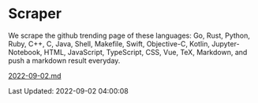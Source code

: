 # Scraper

We scrape the github trending page of these languages: Go, Rust, Python, Ruby, C++, C, Java, Shell, Makefile, Swift, Objective-C, Kotlin, Jupyter-Notebook, HTML, JavaScript, TypeScript, CSS, Vue, TeX, Markdown, and push a markdown result everyday.

[2022-09-02.md](https://github.com/yangwenmai/github-trending-backup/blob/master/2022-09-02.md)

Last Updated: 2022-09-02 04:00:08